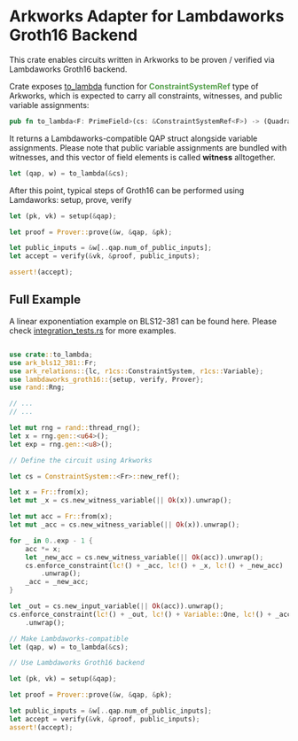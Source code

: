 # Arkworks Adapter for Lambdaworks Groth16 Backend

This crate enables circuits written in Arkworks to be proven / verified via Lambdaworks Groth16 backend.

Crate exposes [to_lambda](./src/lib.rs#to_lambda) function for <b><span style="color: #57a14d">ConstraintSystemRef</span></b> type of Arkworks, which is expected to carry all constraints, witnesses, and public variable assignments:

```rust
pub fn to_lambda<F: PrimeField>(cs: &ConstraintSystemRef<F>) -> (QuadraticArithmeticProgram, Vec<FrElement>)
```

It returns a Lambdaworks-compatible QAP struct alongside variable assignments. Please note that public variable assignments are bundled with witnesses, and this vector of field elements is called **witness** alltogether.

```rust
let (qap, w) = to_lambda(&cs);
```

After this point, typical steps of Groth16 can be performed using Lamdaworks: setup, prove, verify

```rust
let (pk, vk) = setup(&qap);

let proof = Prover::prove(&w, &qap, &pk);

let public_inputs = &w[..qap.num_of_public_inputs];
let accept = verify(&vk, &proof, public_inputs);

assert!(accept);
```

## Full Example

A linear exponentiation example on BLS12-381 can be found here.
Please check [integration_tests.rs](./src/integration_tests.rs) for more examples.

```rust

use crate::to_lambda;
use ark_bls12_381::Fr;
use ark_relations::{lc, r1cs::ConstraintSystem, r1cs::Variable};
use lambdaworks_groth16::{setup, verify, Prover};
use rand::Rng;

// ...
// ...

let mut rng = rand::thread_rng();
let x = rng.gen::<u64>();
let exp = rng.gen::<u8>();

// Define the circuit using Arkworks

let cs = ConstraintSystem::<Fr>::new_ref();

let x = Fr::from(x);
let mut _x = cs.new_witness_variable(|| Ok(x)).unwrap();

let mut acc = Fr::from(x);
let mut _acc = cs.new_witness_variable(|| Ok(x)).unwrap();

for _ in 0..exp - 1 {
	acc *= x;
	let _new_acc = cs.new_witness_variable(|| Ok(acc)).unwrap();
	cs.enforce_constraint(lc!() + _acc, lc!() + _x, lc!() + _new_acc)
		.unwrap();
	_acc = _new_acc;
}

let _out = cs.new_input_variable(|| Ok(acc)).unwrap();
cs.enforce_constraint(lc!() + _out, lc!() + Variable::One, lc!() + _acc)
	.unwrap();

// Make Lambdaworks-compatible
let (qap, w) = to_lambda(&cs);

// Use Lambdaworks Groth16 backend

let (pk, vk) = setup(&qap);

let proof = Prover::prove(&w, &qap, &pk);

let public_inputs = &w[..qap.num_of_public_inputs];
let accept = verify(&vk, &proof, public_inputs);
assert!(accept);
```

